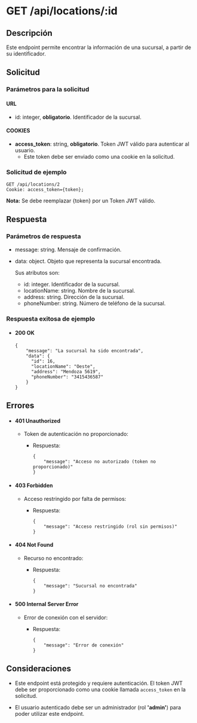 # GET /api/locations/:id

## Descripción

Este endpoint permite encontrar la información de una sucursal, a partir de su identificador.

## Solicitud

### Parámetros para la solicitud

#### URL

- id: integer, **obligatorio**. Identificador de la sucursal.

#### COOKIES

- **access_token**: string, **obligatorio**. Token JWT válido para autenticar al usuario.
  - Este token debe ser enviado como una cookie en la solicitud.

### Solicitud de ejemplo

```
GET /api/locations/2
Cookie: access_token={token};
```

**Nota:** Se debe reemplazar {token} por un Token JWT válido.

## Respuesta

### Parámetros de respuesta

- message: string. Mensaje de confirmación.
- data: object. Objeto que representa la sucursal encontrada.

  Sus atributos son:

  - id: integer. Identificador de la sucursal.
  - locationName: string. Nombre de la sucursal.
  - address: string. Dirección de la sucursal.
  - phoneNumber: string. Número de teléfono de la sucursal.

### Respuesta exitosa de ejemplo

- #### 200 OK

  ```
  {
      "message": "La sucursal ha sido encontrada",
      "data": {
        "id": 16,
        "locationName": "Oeste",
        "address": "Mendoza 5619",
        "phoneNumber": "3415436587"
      }
  }
  ```

## Errores

- #### 401 Unauthorized

  - Token de autenticación no proporcionado:

    - Respuesta:

      ```
      {
          "message": "Acceso no autorizado (token no proporcionado)"
      }
      ```

- #### 403 Forbidden

  - Acceso restringido por falta de permisos:

    - Respuesta:

      ```
      {
          "message": "Acceso restringido (rol sin permisos)"
      }
      ```

- #### 404 Not Found

  - Recurso no encontrado:

    - Respuesta:

      ```
      {
          "message": "Sucursal no encontrada"
      }
      ```

- #### 500 Internal Server Error

  - Error de conexión con el servidor:

    - Respuesta:

      ```
      {
          "message": "Error de conexión"
      }
      ```

## Consideraciones

- Este endpoint está protegido y requiere autenticación. El token JWT debe ser proporcionado como una cookie llamada `access_token` en la solicitud.

- El usuario autenticado debe ser un administrador (rol **'admin'**) para poder utilizar este endpoint.